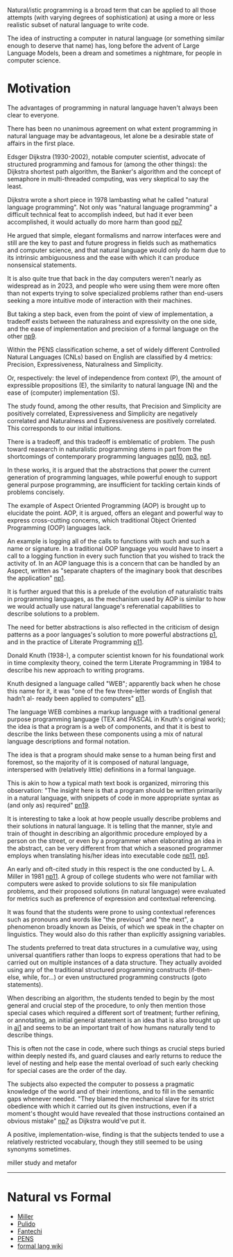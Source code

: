 Natural/istic programming is a broad term that can be applied to all those attempts (with varying degrees of sophistication) at using a more or less realistic subset of natural language to write code.

The idea of instructing a computer in natural language (or something similar enough to deserve that name) has, long before the advent of Large Language Models, been a dream and sometimes a nightmare, for people in computer science.

# Motivation

The advantages of programming in natural language haven't always been clear to everyone.

There has been no unanimous agreement on what extent programming in natural language may be advantageous, let alone be a desirable state of affairs in the first place.

Edsger Dijkstra (1930-2002), notable computer scientist, advocate of structured programming and famous for (among the other things): the Dijkstra shortest path algorithm, the Banker's algorithm and the concept of semaphore in multi-threaded computing, was very skeptical to say the least.

Dijkstra wrote a short piece in 1978 lambasting what he called "natural language programming". Not only was "natural language programming" a difficult technical feat to accomplish indeed, but had it ever been accomplished, it would actually do more harm than good [np7](./bib.md#np7)

He argued that simple, elegant formalisms and narrow interfaces were and still are the key to past and future progress in fields such as mathematics and computer science, and that natural language would only do harm due to its intrinsic ambiguousness and the ease with which it can produce nonsensical statements. 

It is also quite true that back in the day computers weren't nearly as widespread as in 2023, and people who were using them were more often than not experts trying to solve specialized problems rather than end-users seeking a more intuitive mode of interaction with their machines.

<!-- fox and grapes -->
But taking a step back, even from the point of view of implementation, a tradeoff exists between the naturalness and expressivity on the one side, and the ease of implementation and precision of a formal language on the other [np9](./bib.md#np9).

Within the PENS classification scheme, a set of widely different Controlled Natural Languages (CNLs) based on English are classified by 4 metrics: Precision, Expressiveness, Naturalness and Simplicity.

Or, respectively: the level of independence from context (P), the amount of expressible propositions (E), the similarity to natural language (N) and the ease of (computer) implementation (S).

The study found, among the other results, that Precision and Simplicity are positively correlated, Expressiveness and Simplicity are negatively correlated and Naturalness and Expressiveness are positively correlated. This corresponds to our initial intuitions.

There is a tradeoff, and this tradeoff is emblematic of problem. The push toward reasearch in naturalistic programming stems in part from the shortcomings of contemporary programming languages [np10](./bib.md#np10), [np3](./bib.md#np3), [np1](./bib.md#np1).

In these works, it is argued that the abstractions that power the current generation of programming languages, while powerful enough to support general purpose programming, are insufficient for tackling certain kinds of problems concisely.

The example of Aspect Oriented Programming (AOP) is brought up to elucidate the point. AOP, it is argued, offers an elegant and powerful way to express cross-cutting concerns, which traditional Object Oriented Programming (OOP) languages lack. 

An example is logging all of the calls to functions with such and such a name or signature. In a traditional OOP language you would have to insert a call to a logging function in every such function that you wished to track the activity of. In an AOP language this is a concern that can be handled by an Aspect, written as "separate chapters of the imaginary book that describes the application" [np1](./bib.md#np1).

It is further argued that this is a prelude of the evolution of naturalistic traits in programming languages, as the mechanism used by AOP is similar to how we would actually use natural language's referenatial capabilities to describe solutions to a problem.

The need for better abstractions is also reflected in the criticism of design patterns as a poor languages's solution to more powerful abstractions [p1](./bib.md#p1), and in the practice of Literate Programming [p11](./bib.md#p11).

Donald Knuth (1938-), a computer scientist known for his foundational work in time complexity theory, coined the term Literate Programming in 1984 to describe his new approach to writing programs.

Knuth designed a language called "WEB"; apparently back when he chose this name for it, it was "one of the few three-letter words of English that hadn’t al-
ready been applied to computers" [p11](./bib.md#p11).

The language WEB combines a markup language with a traditional general purpose programming language (TEX and PASCAL in Knuth's original work); the idea is that a program is a web of components, and that it is best to describe the links between these components using a mix of natural language descriptions and formal notation.

The idea is that a program should make sense to a human being first and foremost, so
the majority of it is composed of natural language, interspersed with (relatively little) definitions in a formal language. 

This is akin to how a typical math text book is organized, mirroring this observation: "The insight here is that a program should be written primarily in a natural language, with snippets of code in more appropriate syntax as (and only as) required" [pn19](./bib.md#np19).

It is interesting to take a look at how people usually describe problems and their solutions in natural language. It is telling that the manner, style and train of thought in describing an algorithmic procedure employed by a person on the street, or even by a programmer when elaborating an idea in the abstract, can be very different from that which a seasoned programmer employs when translating his/her ideas into executable code  [np11](./bib.md#np11), [np1](./bib.md#np1).

An early and oft-cited study in this respect is the one conducted by L. A. Miller in 1981 [np11](./bib.md#np11). A group of college students who were not familiar with computers were asked to provide solutions to six file manipulation problems, and their proposed solutions (in natural language) were evaluated for metrics such as preference of expression and contextual referencing.

It was found that the students were prone to using contextual references such as pronouns and words like "the previous" and "the next", a phenomenon broadly known as Deixis, of which we speak in the chapter on linguistics. They would also do this rather than explicitly assigning variables.

The students preferred to treat data structures in a cumulative way, using universal quantifiers rather than loops to express operations that had to be carried out on multiple instances of a data structure. They actually avoided using any of the traditional structured programming constructs (if-then-else, while, for...) or even unstructured programming constructs (goto statements).

When describing an algorithm, the students tended to begin by the most general and crucial step of the procedure, to only then mention those special cases which required a different sort of treatment; further refining, or annotating, an initial general statement is an idea that is also brought up in [ai1](./bib.md#ai1) and seems to be an important trait of how humans naturally tend to describe things.

This is often not the case in code, where such things as crucial steps buried within deeply nested ifs, and guard clauses and early returns to reduce the level of nesting and help ease the mental overload of such early checking for special cases are the order of the day.

The subjects also expected the computer to possess a pragmatic knowledge of the world and of their intentions, and to fill in the semantic gaps whenever needed. "They blamed the mechanical slave for its strict obedience with which it carried out its given instructions, even if a moment's thought would have revealed that those instructions contained an obvious mistake" [np7](./bib.md#np7) as Dijkstra would've put it.

A positive, implementation-wise, finding is that the subjects tended to use a relatively restricted vocabulary, though they still seemed to be using synonyms sometimes.




miller study and metafor



-------------

# Natural vs Formal

- [Miller](../../attachments/naturalistic-style-miller-1980s-paper.pdf)
- [Pulido](../../attachments/a-survey-of-naturalistic-programming-techniques.pdf)
- [Fantechi](../../attachments/fantechi.pdf#121)
- [PENS](../attachments/pens-ranking-controlled-langskuhn2014cl.pdf)
- [formal lang wiki](https://en.wikipedia.org/wiki/Formal_language)

<!-- A Survey of Naturalistic Programming Technologies -->
<!-- Natural language programming: Styles, strategies, and contrasts -->
<!-- Language and Communication Problems in Formalization: A Natural Language Approach -->

